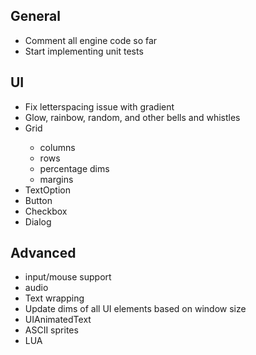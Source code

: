 ## General
<ul>
	<li>Comment all engine code so far</li>
	<li>Start implementing unit tests</li>
</ul>

## UI
<ul>
	<li>Fix letterspacing issue with gradient</li>
	<li>Glow, rainbow, random, and other bells and whistles</li>
	<li>Grid</li>
		<ul>
		<li>columns</li>
		<li>rows</li>
		<li>percentage dims</li>
		<li>margins</li>
		</ul>
	<li>TextOption</li>
	<li>Button</li>
	<li>Checkbox</li>
	<li>Dialog</li>
</ul>

## Advanced
<ul>
	<li>input/mouse support</li>
	<li>audio</li>
	<li>Text wrapping</li>
	<li>Update dims of all UI elements based on window size</li>
	<li>UIAnimatedText</li>
	<li>ASCII sprites</li>
	<li>LUA</li>
</ul>